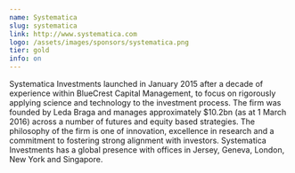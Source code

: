 ```yaml
---
name: Systematica
slug: systematica
link: http://www.systematica.com
logo: /assets/images/sponsors/systematica.png
tier: gold
info: on
---
```


Systematica Investments launched in January 2015 after a decade of experience within BlueCrest Capital Management, to focus on rigorously applying science and technology to the investment process. The firm was founded by Leda Braga and manages approximately $10.2bn (as at 1 March 2016) across a number of futures and equity based strategies. The philosophy of the firm is one of innovation, excellence in research and a commitment to fostering strong alignment with investors. Systematica Investments has a global presence with offices in Jersey, Geneva, London, New York and Singapore.
